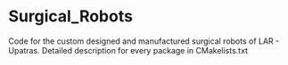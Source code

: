 # Surgical_Robots
Code for the custom designed and manufactured surgical robots of LAR - Upatras. Detailed description for every package in CMakelists.txt
